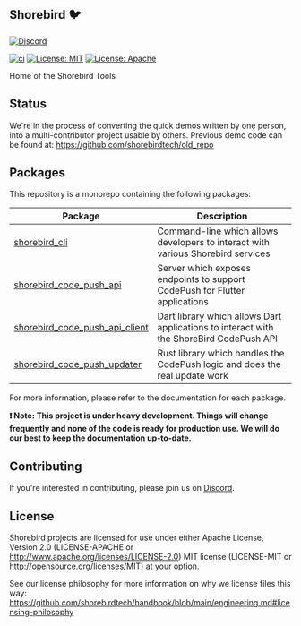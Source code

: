 ## Shorebird 🐦

[![Discord](https://dcbadge.vercel.app/api/server/9hKJcWGcaB)](https://discord.gg/9hKJcWGcaB)

[![ci](https://github.com/shorebirdtech/shorebird/actions/workflows/main.yaml/badge.svg)](https://github.com/shorebirdtech/shorebird/actions/workflows/main.yaml)
[![License: MIT](https://img.shields.io/badge/license-MIT-blue.svg)](./LICENSE-MIT)
[![License: Apache](https://img.shields.io/badge/license-Apache-orange.svg)](./LICENSE-APACHE)

Home of the Shorebird Tools

## Status

We're in the process of converting the quick demos written by one person, into a
multi-contributor project usable by others. Previous demo code can be found at:
https://github.com/shorebirdtech/old_repo

## Packages

This repository is a monorepo containing the following packages:

| Package                                                                             | Description                                                                             |
| ----------------------------------------------------------------------------------- | --------------------------------------------------------------------------------------- |
| [shorebird_cli](packages/shorebird_cli/README.md)                                   | Command-line which allows developers to interact with various Shorebird services        |
| [shorebird_code_push_api](packages/shorebird_code_push_api/README.md)               | Server which exposes endpoints to support CodePush for Flutter applications             |
| [shorebird_code_push_api_client](packages/shorebird_code_push_api_client/README.md) | Dart library which allows Dart applications to interact with the ShoreBird CodePush API |
| [shorebird_code_push_updater](updater/README.md)                                    | Rust library which handles the CodePush logic and does the real update work             |

For more information, please refer to the documentation for each package.

**❗️ Note: This project is under heavy development. Things will change frequently and none of the code is ready for production use. We will do our best to keep the documentation up-to-date.**

## Contributing

If you're interested in contributing, please join us on
[Discord](https://discord.gg/9hKJcWGcaB).

## License

Shorebird projects are licensed for use under either Apache License, Version 2.0
(LICENSE-APACHE or http://www.apache.org/licenses/LICENSE-2.0) MIT license
(LICENSE-MIT or http://opensource.org/licenses/MIT) at your option.

See our license philosophy for more information on why we license files this
way:
https://github.com/shorebirdtech/handbook/blob/main/engineering.md#licensing-philosophy
